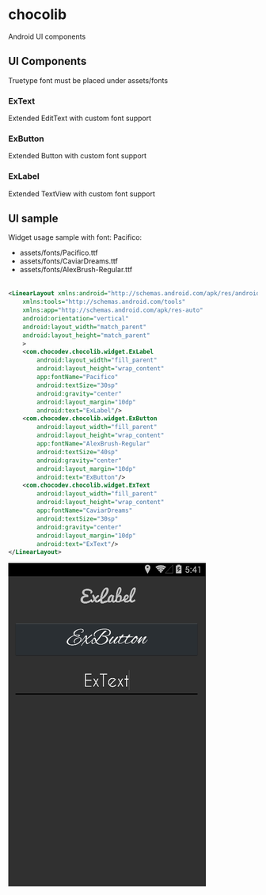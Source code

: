 chocolib
========

Android UI components

## UI Components

Truetype font must be placed under assets/fonts

### ExText
Extended EditText with custom font support
### ExButton
Extended Button with custom font support
### ExLabel
Extended TextView with custom font support


## UI sample

Widget usage sample with font: Pacifico:
* assets/fonts/Pacifico.ttf
* assets/fonts/CaviarDreams.ttf
* assets/fonts/AlexBrush-Regular.ttf

```xml

<LinearLayout xmlns:android="http://schemas.android.com/apk/res/android"
    xmlns:tools="http://schemas.android.com/tools"
    xmlns:app="http://schemas.android.com/apk/res-auto"
    android:orientation="vertical"
    android:layout_width="match_parent"
    android:layout_height="match_parent"
    >
    <com.chocodev.chocolib.widget.ExLabel
        android:layout_width="fill_parent"
        android:layout_height="wrap_content"
        app:fontName="Pacifico"
        android:textSize="30sp"
        android:gravity="center"
        android:layout_margin="10dp"
        android:text="ExLabel"/>
    <com.chocodev.chocolib.widget.ExButton
        android:layout_width="fill_parent"
        android:layout_height="wrap_content"
        app:fontName="AlexBrush-Regular"
        android:textSize="40sp"
        android:gravity="center"
        android:layout_margin="10dp"
        android:text="ExButton"/>
    <com.chocodev.chocolib.widget.ExText
        android:layout_width="fill_parent"
        android:layout_height="wrap_content"
        app:fontName="CaviarDreams"
        android:textSize="30sp"
        android:gravity="center"
        android:layout_margin="10dp"
        android:text="ExText"/>
</LinearLayout>


```

![Alt text](/doc/widget_demo.png)
